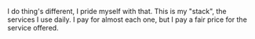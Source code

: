 I do thing's different, I pride myself with that. This is my "stack", the services I use daily. I pay for almost each one, but I pay a fair price for the service offered.

# 